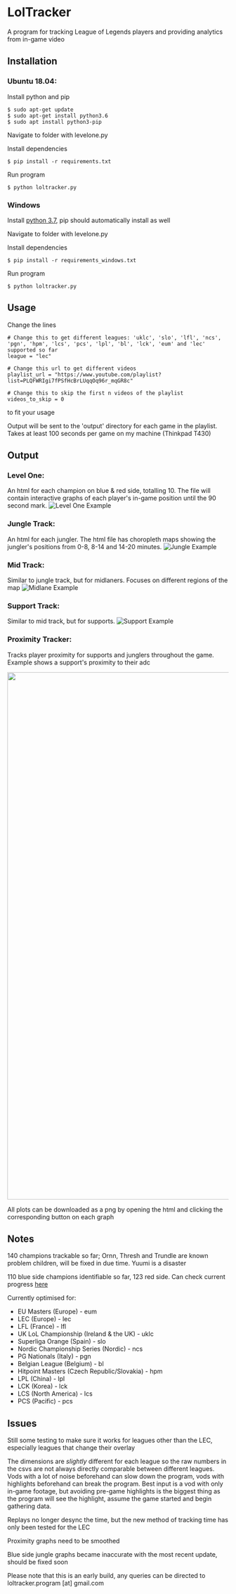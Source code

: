 # LolTracker

A program for tracking League of Legends players and providing analytics from in-game video

## Installation

### Ubuntu 18.04:

Install python and pip

```
$ sudo apt-get update
$ sudo apt-get install python3.6
$ sudo apt install python3-pip
```
Navigate to folder with levelone.py

Install dependencies
```
$ pip install -r requirements.txt
```
Run program

```
$ python loltracker.py
```

### Windows

Install [python 3.7](https://docs.python.org/3/using/windows.html), pip should automatically install as well

Navigate to folder with levelone.py

Install dependencies
```
$ pip install -r requirements_windows.txt
```
Run program

```
$ python loltracker.py
```

## Usage

Change the lines
```
# Change this to get different leagues: 'uklc', 'slo', 'lfl', 'ncs', 'pgn', 'hpm', 'lcs', 'pcs', 'lpl', 'bl', 'lck', 'eum' and 'lec' supported so far
league = "lec"

# Change this url to get different videos
playlist_url = "https://www.youtube.com/playlist?list=PLQFWRIgi7fPSfHcBrLUqqOq96r_mqGR8c"

# Change this to skip the first n videos of the playlist
videos_to_skip = 0
```
to fit your usage

Output will be sent to the 'output' directory for each game in the playlist. Takes at least 100 seconds per game on my machine (Thinkpad T430)

## Output

### Level One:
An html for each champion on blue & red side, totalling 10. The file will contain interactive graphs of each player's in-game position until the 90 second mark. 
![Level One Example](/markdown_assets/levelone_example.png)

### Jungle Track:
An html for each jungler. The html file has choropleth maps showing the jungler's positions from 0-8, 8-14 and 14-20 minutes.
![Jungle Example](/markdown_assets/jungle_example.png)

### Mid Track:
Similar to jungle track, but for midlaners. Focuses on different regions of the map
![Midlane Example](/markdown_assets/midlane_example.png)

### Support Track:
Similar to mid track, but for supports.
![Support Example](/markdown_assets/support_example.png)

### Proximity Tracker:
Tracks player proximity for supports and junglers throughout the game. Example shows a support's proximity to their adc
<p align = "center">
	<img src = "/markdown_assets/proximity_sample.png" width = 1200>
</p> 

All plots can be downloaded as a png by opening the html and clicking the corresponding button on each graph

## Notes

140 champions trackable so far; Ornn, Thresh and Trundle are known problem children, will be fixed in due time. Yuumi is a disaster

110 blue side champions identifiable so far, 123 red side. Can check current progress [here](https://docs.google.com/spreadsheets/d/14pUWbDw32owzKmMUSGVbgytgAz0lY9U6FDAcrYU0Za4/edit?usp=sharing)

Currently optimised for:

* EU Masters (Europe) - eum
* LEC (Europe) - lec
* LFL (France) - lfl
* UK LoL Championship (Ireland & the UK) - uklc
* Superliga Orange (Spain) - slo
* Nordic Championship Series (Nordic) - ncs
* PG Nationals (Italy) - pgn
* Belgian League (Belgium) - bl
* Hitpoint Masters (Czech Republic/Slovakia) - hpm
* LPL (China) - lpl
* LCK (Korea) - lck
* LCS (North America) - lcs
* PCS (Pacific) - pcs

## Issues

Still some testing to make sure it works for leagues other than the LEC, especially leagues that change their overlay

The dimensions are *slightly* different for each league so the raw numbers in the csvs are not always directly comparable between different leagues. Vods with a lot of noise beforehand can slow down the program, vods with highlights beforehand can break the program. Best input is a vod with only in-game footage, but avoiding pre-game highlights is the biggest thing as the program will see the highlight, assume the game started and begin gathering data.

Replays no longer desync the time, but the new method of tracking time has only been tested for the LEC

Proximity graphs need to be smoothed

Blue side jungle graphs became inaccurate with the most recent update, should be fixed soon

Please note that this is an early build, any queries can be directed to  loltracker.program [at] gmail.com
